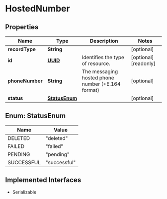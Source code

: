 

# HostedNumber

## Properties

Name | Type | Description | Notes
------------ | ------------- | ------------- | -------------
**recordType** | **String** |  |  [optional]
**id** | [**UUID**](UUID.md) | Identifies the type of resource. |  [optional] [readonly]
**phoneNumber** | **String** | The messaging hosted phone number (+E.164 format) |  [optional]
**status** | [**StatusEnum**](#StatusEnum) |  |  [optional]



## Enum: StatusEnum

Name | Value
---- | -----
DELETED | &quot;deleted&quot;
FAILED | &quot;failed&quot;
PENDING | &quot;pending&quot;
SUCCESSFUL | &quot;successful&quot;


## Implemented Interfaces

* Serializable



